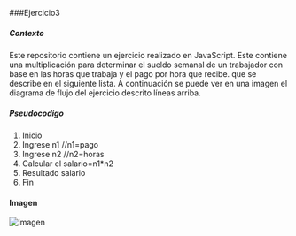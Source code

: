 ###Ejercicio3

##### Contexto

Este repositorio contiene un ejercicio realizado en JavaScript. Este contiene una multiplicación para determinar el sueldo semanal de un trabajador con base en las horas que trabaja y el pago por hora que recibe. que se describe en el siguiente lista. A continuación se puede ver en una imagen el diagrama de flujo del ejercicio descrito líneas arriba.

##### Pseudocodigo

1. Inicio
2. Ingrese n1   //n1=pago
3. Ingrese n2   //n2=horas
4. Calcular el salario=n1*n2
5. Resultado salario
6. Fin

#### Imagen

![imagen](http://i68.tinypic.com/21bj69h.jpg)
